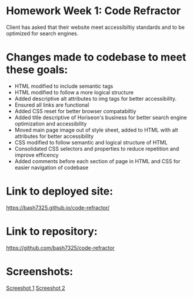 # Homework Week 1: Code Refractor
Client has asked that their website meet accessibiltiy standards and to be optimized for search engines.

# Changes made to codebase to meet these goals:
- HTML modified to include semantic tags
- HTML modified to follow a more logical structure
- Added descriptive alt attributes to img tags for better accessibility.
- Ensured all links are functional
- Added CSS reset for better browser compatabiltiy
- Added title descriptive of Horiseon's business for better search engine optimization and accessibility
- Moved main page image out of style sheet, added to HTML with alt attributes for better accessibility
- CSS modified to follow semantic and logical structure of HTML
- Consolidated CSS selectors and properties to reduce repetition and improve efficency
- Added comments before each section of page in HTML and CSS for easier navigation of codebase

# Link to deployed site:
https://bash7325.github.io/code-refractor/
# Link to repository:
https://github.com/bash7325/code-refractor

# Screenshots:
[Screeshot 1](https://i.imgur.com/MvTk46G.jpg)
[Screeshot 2](https://i.imgur.com/KT6U3dl.png)
